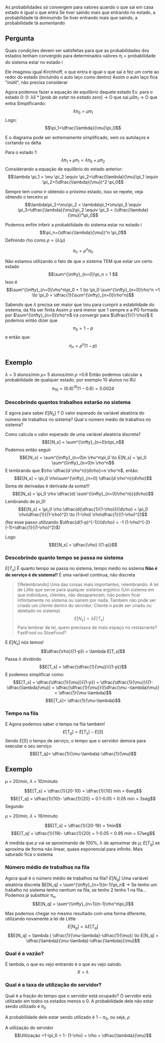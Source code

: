 As probabilidades só convergem para valores quando o que sai em casa estado é igual o que entra
Se tiver saindo mais que entrando no estado, a probabilidade tá diminuindo
Se tiver entrando mais que saindo, a probabilidade tá aumentando

## Pergunta
Quais condições devem ser satisfeitas para que as probabilidades dos estados tenham convergido para determinados valores
$\pi_i$ = probabilidade do sistema estar no estado i

Ele imaginou igual Kirchhoff, o que entra é igual o que sai e fez um corte ao redor do estado (incluindo o auto laço como dentro)
	Assim o auto laço fica "inútil", não precisa considerar

Agora podemos fazer a equação de equilíbrio daquele estado
Ex. para o estado 0:
0: $\lambda \delta * [prob\ de\ estar\ no\ estado\ zero]$ -> O que sai
$\mu \delta \pi_1$ -> O que entra
Simplificando:$$\lambda\pi_0=\mu\pi_1 $$
Logo:$$\pi_1=\dfrac{\lambda}{\mu}\pi_0$$

E o diagrama pode ser extremamente simplificado, sem os autolaços e cortando os delta

Para o estado 1:
$$\lambda \pi_1 +\mu\pi_1 = \lambda \pi_0 + \mu \pi_2$$
Considerando a equação de equilíbrio do estado anterior:$$\lambda \pi_1 = \mu \pi_2 \equiv \pi_2=\dfrac{\lambda}{\mu}\pi_1 \equiv \pi_2=(\dfrac{\lambda}{\mu})^2 \pi_0$$

Sempre tem como ir obtendo o próximo estado, isso se repete, veja obtendo o terceiro pi
$$\lambda\pi_2+\mu\pi_2 = \lambda\pi_1+\mu\pi_3 \equiv \pi_3=\dfrac{\lambda}{\mu}\pi_2 \equiv \pi_3 = (\dfrac{\lambda}{\mu})³\pi_0$$

Podemos enfim inferir a probabilidade do sistema estar no estado i
$$\pi_n=(\dfrac{\lambda}{\mu})^n \pi_0$$
Definindo rho como $\rho =(\lambda /\mu)$ 

$$\pi_n = \rho^n \pi_0$$

Não estamos utilizando o fato de que o sistema TEM que estar um certo estado$$\sum^{\infty}_{n=0}\pi_n = 1 $$
Isso é $$\sum^{\infty}_{n=0}\rho^n\pi_0 = 1 \to \pi_0 \sum^{\infty}_{n=0}\rho^n =1 \to \pi_0 = \dfrac{1}{\sum^{\infty}_{n=0}\rho^n}$$

Sabendo que $\lambda$ precisa ser maior que \mu para cumprir a estabilidade do sistema, da fila ser finita
Assim $\rho$ será menor que 1 sempre e a PG formada por $\sum^{\infty}_{n=0}\rho^n$ irá convergir para $\dfrac{1}{1-\rho}$
E podemos então dizer que $$\pi_0 = 1-p$$ e então que:$$ \pi_n = \rho^n (1-p)$$

## Exemplo
$\lambda$ = 3 alunos/min $\mu$= 5 alunos/min 
$\rho$ =0.6
Então podemos calcular a probabilidade de qualquer estado, por exemplo 10 alunos no RU
$$\pi_{10} = (0.6)^{10} (1-0.6) = 0.0024$$

### Descobrindo quantos trabalhos estarão no sistema
E agora para saber $E[N_s]$ ? O valor esperado da variável aleatória do número de trabalhos no sistema? Qual o número médio de trabalhos no sistema?

Como calcula o valor esperado de uma variável aleatória discreta? $$E[N_s] = \sum^{\infty}_{n=0}n\pi_n$$
Podemos então seguir$$E[N_s] = \sum^{\infty}_{n=0}n \rho^n\pi_0 \to E[N_s] = \pi_0 \sum^{\infty}_{n=0}n \rho^n$$
E lembrando que $\rho \dfrac{d \rho^n}{d\rho}=n \rho^n$, então:$$E[N_s] = \pi_0 \rho\sum^{\infty}_{n=0} \dfrac{d \rho^n}{d\rho}$$
Soma de derivadas é derivada da soma!!! $$E[N_s] = \pi_0 \rho \dfrac{d( \sum^{\infty}_{n=0}\rho^n)}{d\rho}$$
Lembrando de pi_0! $$E[N_s] = \pi_0 \rho \dfrac{d(\dfrac{1}{1-\rho})}{d\rho} = \pi_0 \rho\dfrac{1}{(1-\rho)^2} \to (1-\rho) \rho\dfrac{1}{(1-\rho)^2}$$(fez esse passo utilizando $\dfrac{d(1-p)^{-1}}{d\rho} = -1 (1-\rho)^{-2}(-1)=\dfrac{1}{(1-\rho)^2}$) 

Logo $$E[N_s] = \dfrac{\rho} {(1-p)}$$
### Descobrindo quanto tempo se passa no sistema
$E[T_s]$ É quanto tempo se passa no sistema, tempo médio no sistema
**Não é de serviço é de sistema!!**
É uma variável contínua, não discreta


> [!Relembrando]
> Uma das coisas mais importantes, relembrando: A lei de Little que serve para qualquer sistema ergótico (Um sistema em que indivíduos, clientes, não desaparecem, não podem ficar infinitamente no sistema ou saírem por nada. Também não pode ser criado um cliente dentro do servidor. Cliente n pode ser criado ou deletado no sistema)  $$E[N_s] = \lambda E[T_s]$$
> Para lembrar da lei, quem precisava de mais espaço no restaurante? FastFood ou SlowFood?


E $E[N_s]$ nós temos!
$$\dfrac{\rho}{(1-p)} = \lambda E[T_s]$$
Passa $\lambda$ dividindo
$$E[T_s] = \dfrac{\dfrac{1}{\mu}}{(1-p)}$$
E podemos simplificar como:
$$E[T_s] = \dfrac{\dfrac{1}{\mu}}{(1-p)} = \dfrac{\dfrac{1}{\mu}}{(1-\dfrac{\lambda}\mu)} = \dfrac{\dfrac{1}{\mu}}{(\dfrac{\mu -\lambda}\mu)} = \dfrac{1}{\mu-\lambda}$$
$$E[T_s]= \dfrac{1}{\mu-\lambda}$$
### Tempo na fila
E Agora podemos saber o tempo na fila também!
$$E[T_q]= E[T_s]-E[S]$$
Sendo $E[S]$ o tempo de serviço, o tempo que o servidor demora para executar o seu serviço
$$E[T_q]= \dfrac{1}{\mu-\lambda}-\dfrac{1}{\mu}$$
## Exemplo
$\mu$ = 20/min, $\lambda$ = 10/minuto

$$E[T_s] = \dfrac{1}{20-10} = \dfrac{1}{10} min = 6seg$$
$$E[T_q] = \dfrac{1}{10}- \dfrac{1}{20} = 0.1-0.05 = 0.05 min = 3seg$$
Segundo

$\mu$ = 20/min, $\lambda$ = 19/minuto

$$E[T_s] = \dfrac{1}{20-19} = 1min$$
$$E[T_q] = \dfrac{1}{19}- \dfrac{1}{20} = 1-0.05 = 0.95 min = 57seg$$


A medida que $\rho$ vai se aproximando de 100%, $\lambda$ de aproximar de $\mu$; $E[T_q]$ se aproxima de forma não linear, quase exponencial para infinito.
	Mais saturado fica o sistema

### Número médio de trabalhos na fila
Agora qual é o número médio de trabalhos na fila? $E[N_q]$ 
	Uma variável aleatória discreta $E[N_q] = \sum^{\infty}_{n=1}(n-1)\pi_n$ -> Se tenho um trabalho no sistema tenho nenhum na fila, se tenho 2 tenho 1 na fila... 
Podemos já substituir $\pi_n$, $$E[N_q] = \sum^{\infty}_{n=1}(n-1)\rho^n\pi_0$$

Mas podemos chegar no mesmo resultado com uma forma diferente, utilizando novamente a lei de Little$$E[N_q] = \lambda E[T_q]$$$$E[N_q] = \lambda ( \dfrac{1}{\mu-\lambda}-\dfrac{1}{\mu})
\to E[N_q] =  \dfrac{\lambda}{\mu-\lambda}-\dfrac{\lambda}{\mu}$$
### Qual é a vazão?
É lambda, o que eu vejo entrando é o que eu vejo saindo. $$X = \lambda$$
### Qual é a taxa de utilização do servidor?
Qual é a fração do tempo que o servidor está ocupado? 
O servidor está utilizado em todos os estados menos o 0. A probabilidade dele não estar sendo utilizado é $\pi_0$ 

A probabilidade dele estar sendo utilizado é $1-\pi_0$, ou seja, $\rho$

A utilização do servidor$$Ulitização =1-\pi_0 = 1- (1-\rho) =  \rho = \dfrac{\lambda}{\mu}$$

